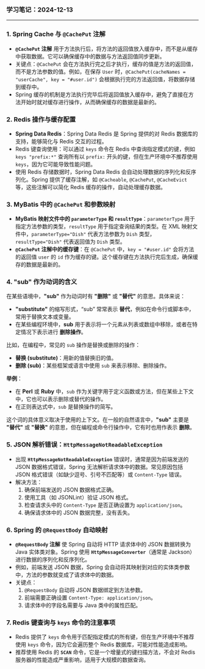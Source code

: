 ### **学习笔记：2024-12-13**

------

### 1. **Spring Cache 与 `@CachePut` 注解**

- **`@CachePut` 注解** 用于方法执行后，将方法的返回值放入缓存中，而不是从缓存中获取数据。它可以确保缓存中的数据与方法返回值同步更新。
- 关键点：`@CachePut` 会在方法执行完之后才执行，缓存的值是方法的返回值，而不是方法参数的值。例如，在保存 `User` 时，`@CachePut(cacheNames = "userCache", key = "#user.id")` 会根据执行完的方法返回值，将数据存储到缓存中。
- Spring 缓存的机制是方法执行完毕后将返回值放入缓存中，避免了直接在方法开始时就对缓存进行操作，从而确保缓存的数据是最新的。

### 2. **Redis 操作与缓存配置**

- **Spring Data Redis**：Spring Data Redis 是 Spring 提供的对 Redis 数据库的支持，能够简化与 Redis 交互的过程。
- Redis 键查询使用：可以通过 `keys` 命令在 Redis 中查询指定模式的键，例如 `keys "prefix:*"` 查询所有以 `prefix:` 开头的键，但在生产环境中不推荐使用 `keys`，因为它可能导致性能问题。
- 使用 Redis 存储数据时，Spring Data Redis 会自动处理数据的序列化和反序列化。Spring 提供了缓存注解，如 `@Cacheable`, `@CachePut`, `@CacheEvict` 等，这些注解可以简化 Redis 缓存的操作，自动处理缓存数据。

### 3. **MyBatis 中的 `@CachePut` 和参数映射**

- **MyBatis 映射文件中的 `parameterType` 和 `resultType`**：`parameterType` 用于指定方法参数的类型，`resultType` 用于指定查询结果的类型。在 XML 映射文件中，`parameterType="Dish"` 代表方法参数为 `Dish` 类型，`resultType="Dish"` 代表返回值为 `Dish` 类型。
- **`@CachePut` 注解中的缓存键**：在 `@CachePut` 中，`key = "#user.id"` 会将方法的返回值 `user` 的 `id` 作为缓存的键。这个缓存键在方法执行完后生成，确保缓存的数据是最新的。

### 4. **"sub" 作为动词的含义**

在某些语境中，**"sub"** 作为动词时有 **"删除"** 或 **"替代"** 的意思。具体来说：

- **"substitute"** 的缩写形式，“sub” 常常表示 **替代**，例如在命令行或脚本中，常用于替换文本或变量。
- 在某些编程环境中，**sub** 用于表示将一个元素从列表或数组中移除，或者在特定情况下表示进行 **删除操作**。

比如，在编程中，常见的 `sub` 操作是替换或删除的操作：

- **替换 (substitute)**：用新的值替换旧的值。
- **删除 (sub)**：某些框架或语言中使用 `sub` 来表示移除、删除操作。

**举例**：

- 在 **Perl** 或 **Ruby** 中，`sub` 作为关键字用于定义函数或方法，但在某些上下文中，它也可以表示删除或替代的操作。
- 在正则表达式中，`sub` 是替换操作的简写。

​       这个词的具体意义取决于使用的上下文。在一般的自然语言中，**"sub"** 主要是 **"替代"** 或 **"替换"** 的意思，但在编程或命令行操作中，它有时也用作表示 **删除**。

### 5. **JSON 解析错误：`HttpMessageNotReadableException`**

- 出现 **`HttpMessageNotReadableException`** 错误时，通常是因为前端发送的 JSON 数据格式错误，Spring 无法解析请求体中的数据。常见原因包括 JSON 格式错误（如缺少逗号、引号不匹配等）或 `Content-Type` 错误。
- 解决方法：
  1. 确保前端发送的 JSON 数据格式正确。
  2. 使用工具（如 JSONLint）验证 JSON 格式。
  3. 检查请求头中的 `Content-Type` 是否正确设置为 `application/json`。
  4. 确保请求体中的 JSON 数据完整，没有丢失。

### 6. **Spring 的 `@RequestBody` 自动映射**

- **`@RequestBody` 注解** 使 Spring 自动将 HTTP 请求体中的 JSON 数据转换为 Java 实体类对象。Spring 使用 **`HttpMessageConverter`**（通常是 Jackson）进行数据的序列化和反序列化。
- 例如，前端发送 JSON 数据，Spring 会自动将其映射到对应的实体类参数中，方法的参数就变成了请求体中的数据。
- 关键点：
  1. `@RequestBody` 自动将 JSON 数据绑定到方法参数。
  2. 前端需要正确设置 `Content-Type: application/json`。
  3. 请求体中的字段名需要与 Java 类中的属性匹配。

### 7. **Redis 键查询与 `keys` 命令的注意事项**

- Redis 提供了 `keys` 命令用于匹配指定模式的所有键，但在生产环境中不推荐使用 `keys` 命令，因为它会遍历整个 Redis 数据库，可能对性能造成影响。
- 推荐使用 Redis 的 **`SCAN`** 命令，它是一个增量式的键扫描方法，不会对 Redis 服务器的性能造成严重影响，适用于大规模的数据查询。
